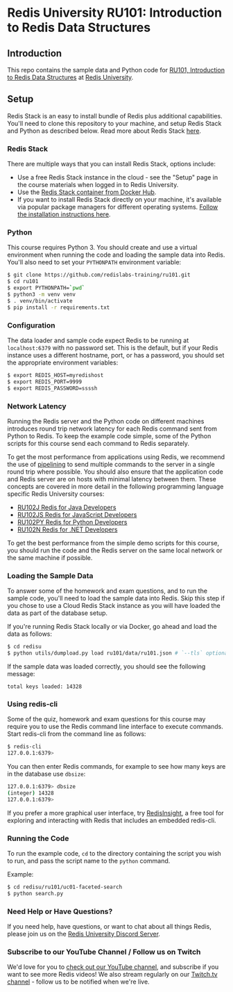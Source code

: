 # Redis University RU101: Introduction to Redis Data Structures

## Introduction

This repo contains the sample data and Python code for [RU101, Introduction to Redis Data Structures](https://university.redis.com/courses/ru101/) at [Redis University](https://university.redis.com/).

## Setup

Redis Stack is an easy to install bundle of Redis plus additional capabilities.  You'll need to clone this repository to your machine, and setup Redis Stack and Python as described below. Read more about Redis Stack [here](https://redis.io/docs/stack/get-started/).

### Redis Stack

There are multiple ways that you can install Redis Stack, options include:

* Use a free Redis Stack instance in the cloud - see the "Setup" page in the course materials when logged in to Redis University.
* Use the [Redis Stack container from Docker Hub](https://hub.docker.com/r/redis/redis-stack).
* If you want to install Redis Stack directly on your machine, it's available via popular package managers for different operating systems.  [Follow the installation instructions here](https://redis.io/docs/stack/get-started/install/).

### Python

This course requires Python 3.  You should create and use a virtual environment when running the code and loading the sample data into Redis.  You'll also need to set your `PYTHONPATH` environment variable:

```bash
$ git clone https://github.com/redislabs-training/ru101.git
$ cd ru101
$ export PYTHONPATH=`pwd`
$ python3 -m venv venv
$ . venv/bin/activate
$ pip install -r requirements.txt
```

### Configuration

The data loader and sample code expect Redis to be running at `localhost:6379` with no password set.  This is the default, but if your Redis instance uses a different hostname, port, or has a password, you should set the appropriate environment variables:

```bash
$ export REDIS_HOST=myredishost
$ export REDIS_PORT=9999
$ export REDIS_PASSWORD=ssssh
```

### Network Latency

Running the Redis server and the Python code on different machines introduces round trip network latency for each Redis command sent from Python to Redis. To keep the example code simple, some of the Python scripts for this course send each command to Redis separately. 

To get the most performance from applications using Redis, we recommend the use of [pipelining](https://redis.io/topics/pipelining) to send multiple commands to the server in a single round trip where possible. You should also ensure that the application code and Redis server are on hosts with minimal latency between them. These concepts are covered in more detail in the following programming language specific Redis University courses:

* [RU102J Redis for Java Developers](https://university.redis.com/courses/ru102j/)
* [RU102JS Redis for JavaScript Developers](https://university.redis.com/courses/ru102js/)
* [RU102PY Redis for Python Developers](https://university.redis.com/courses/ru102py/)
* [RU102N Redis for .NET Developers](https://university.redis.com/courses/ru102n/)

To get the best performance from the simple demo scripts for this course, you should run the code and the Redis server on the same local network or the same machine if possible.

### Loading the Sample Data

To answer some of the homework and exam questions, and to run the sample code, you'll need to load the sample data into Redis.  Skip this step if you chose to use a Cloud Redis Stack instance as you will have loaded the data as part of the database setup.

If you're running Redis Stack locally or via Docker, go ahead and load the data as follows:

```bash
$ cd redisu
$ python utils/dumpload.py load ru101/data/ru101.json # `--tls` optional
```

If the sample data was loaded correctly, you should see the following message:

```
total keys loaded: 14328
```

### Using redis-cli

Some of the quiz, homework and exam questions for this course may require you to use the Redis command line interface to execute commands.  Start redis-cli from the command line as follows:

```bash
$ redis-cli
127.0.0.1:6379>
```

You can then enter Redis commands, for example to see how many keys are in the database use `dbsize`:

```bash
127.0.0.1:6379> dbsize
(integer) 14328
127.0.0.1:6379>
```

If you prefer a more graphical user interface, try [RedisInsight](https://redis.com/redis-enterprise/redis-insight/), a free tool for exploring and interacting with Redis that includes an embedded redis-cli.

### Running the Code

To run the example code, `cd` to the directory containing the script you wish to run, and pass the script name to the `python` command.

Example:

```bash
$ cd redisu/ru101/uc01-faceted-search
$ python search.py
```

### Need Help or Have Questions?

If you need help, have questions, or want to chat about all things Redis, please join us on the [Redis University Discord Server](https://discord.gg/PxxqQg5).

### Subscribe to our YouTube Channel / Follow us on Twitch

We'd love for you to [check out our YouTube channel](https://youtube.com/redisinc), and subscribe if you want to see more Redis videos!  We also stream regularly on our [Twitch.tv channel](https://www.twitch.tv/redisinc) - follow us to be notified when we're live.
